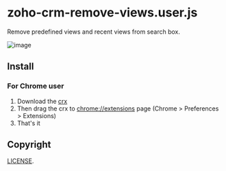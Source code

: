 # zoho-crm-remove-views.user.js

Remove predefined views and recent views from search box.

![image](http://i.imgur.com/bS2d4zt.png)

## Install

### For Chrome user

1. Download the [crx]()
1. Then drag the crx to [chrome://extensions](chrome://extensions) page (Chrome > Preferences > Extensions)
1. That's it

## Copyright

[LICENSE](http://banyan.mit-license.org/).
